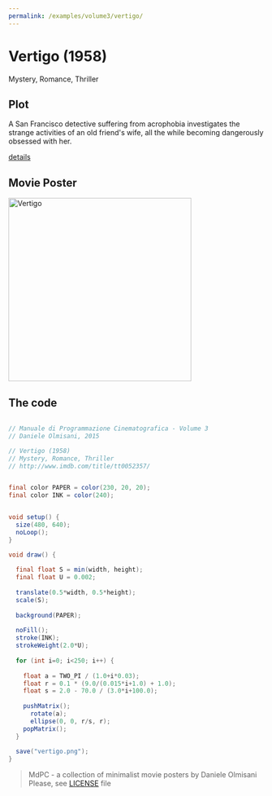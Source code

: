 ```yaml
---
permalink: /examples/volume3/vertigo/
---
```

# Vertigo (1958)

Mystery, Romance, Thriller

## Plot
A San Francisco detective suffering from acrophobia investigates the strange activities of an old friend's wife, all the while becoming dangerously obsessed with her.

[details](https://www.imdb.com/title/tt0052357/)

## Movie Poster
<img src="vertigo.png"  width="360px" title="Vertigo">


## The code
```java

// Manuale di Programmazione Cinematografica - Volume 3
// Daniele Olmisani, 2015

// Vertigo (1958)
// Mystery, Romance, Thriller
// http://www.imdb.com/title/tt0052357/


final color PAPER = color(230, 20, 20);
final color INK = color(240);


void setup() {
  size(480, 640);
  noLoop();
}

void draw() {
  
  final float S = min(width, height);
  final float U = 0.002;
  
  translate(0.5*width, 0.5*height);
  scale(S);
  
  background(PAPER);
  
  noFill();
  stroke(INK);
  strokeWeight(2.0*U);
  
  for (int i=0; i<250; i++) {
    
    float a = TWO_PI / (1.0+i*0.03);
    float r = 0.1 * (9.0/(0.015*i+1.0) + 1.0);
    float s = 2.0 - 70.0 / (3.0*i+100.0);
    
    pushMatrix();
      rotate(a);
      ellipse(0, 0, r/s, r);
    popMatrix();
  }
  
  save("vertigo.png");
}
```

> MdPC - a collection of minimalist movie posters
> by Daniele Olmisani
> Please, see [LICENSE](../../LICENSE) file
